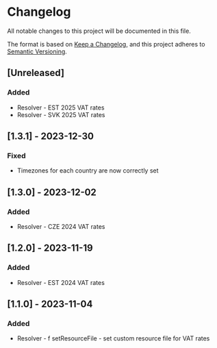 # Changelog
All notable changes to this project will be documented in this file.

The format is based on [Keep a Changelog](https://keepachangelog.com/en/1.0.0/),
and this project adheres to [Semantic Versioning](https://semver.org/spec/v2.0.0.html).

## [Unreleased]

### Added
- Resolver - EST 2025 VAT rates
- Resolver - SVK 2025 VAT rates

## [1.3.1] - 2023-12-30

### Fixed
- Timezones for each country are now correctly set

## [1.3.0] - 2023-12-02

### Added
- Resolver - CZE 2024 VAT rates

## [1.2.0] - 2023-11-19

### Added
- Resolver - EST 2024 VAT rates

## [1.1.0] - 2023-11-04

### Added
- Resolver - f setResourceFile - set custom resource file for VAT rates
